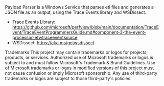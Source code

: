 Payload Parser is a Windows Service that parses etl files and generates a JSON file as an output, using the Trace Events library and WSDissect.
- Trace Events Library: https://github.com/microsoft/perfview/blob/main/documentation/TraceEvent/TraceEventProgrammersGuide.md#component-3-the-event-processor-etwtraceeventsource
- WSDissect: https://aka.ms/getwsdissect

Trademarks
This project may contain trademarks or logos for projects, products, or services. Authorized use of Microsoft trademarks or logos is subject to and must follow Microsoft's Trademark & Brand Guidelines. Use of Microsoft trademarks or logos in modified versions of this project must not cause confusion or imply Microsoft sponsorship. Any use of third-party trademarks or logos are subject to those third-party's policies.